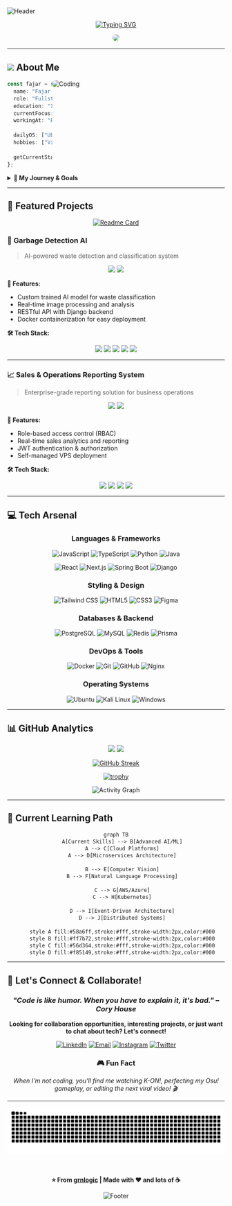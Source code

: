 # <div align="center">

![Header](https://capsule-render.vercel.app/api?type=waving&height=300&color=gradient&customColorList=0,2,2,5,30&text=Fajar%20Geran%20Arifin&fontSize=50&fontColor=fff&animation=twinkling&desc=Fullstack%20Developer%20%7C%20Cybersecurity%20%7C%20AI%20Explorer&descSize=18&descAlignY=75)

</div>

<div align="center">
  
[![Typing SVG](https://readme-typing-svg.herokuapp.com?font=JetBrains+Mono&size=28&duration=3000&pause=1000&color=58A6FF&center=true&vCenter=true&multiline=true&width=600&height=100&lines=🚀+Building+the+Future;🔐+Securing+Digital+Worlds;🤖+Exploring+AI+Frontiers)](https://git.io/typing-svg)

</div>

<div align="center">
  <img src="https://media.giphy.com/media/v1.Y2lkPWVjZjA1ZTQ3dXBvYjh0NHl5MWxydDR5Y2I3N2J6NjE4cGs3Z3N2NHBldXI4ZmFhbiZlcD12MV9naWZzX3NlYXJjaCZjdD1n/HT8hGYFeLnlfg4NJrG/giphy.gif" height="200" style="border-radius: 50%;" />
</div>

---

## <img src="https://media.giphy.com/media/iY8CRBdQXgYmLCSGqO/giphy.gif" width="35px">&nbsp;**About Me**

<img align="right" alt="Coding" width="400" src="https://media.giphy.com/media/qgQUggAC3Pfv687qPC/giphy.gif" style="border-radius: 15px;">

```typescript
const fajar = {
  name: "Fajar Geran Arifin",
  role: "Fullstack Developer",
  education: "Informatics Engineering @ Universitas Siliwangi",
  currentFocus: ["Web Development", "Cybersecurity", "AI/ML"],
  workingAt: "PT. Padud Jaya (Intern)",
  
  dailyOS: ["Ubuntu", "Kali Linux"],
  hobbies: ["Video Editing", "Anime (K-ON!)", "Osu! Rhythm Games"],
  
  getCurrentStatus: () => "Building secure & intelligent applications 🚀"
};
```

<details>
<summary><b>🎯 My Journey & Goals</b></summary>
<br>

🌟 **Current Focus Areas:**
- **Web Development**: Creating responsive, performant applications
- **Cybersecurity**: Researching vulnerabilities and building secure systems  
- **AI/ML**: Exploring computer vision and intelligent automation
- **DevOps**: Containerization and deployment strategies

🚀 **What I'm Working On:**
- Production-grade applications for the tobacco industry
- AI-powered garbage detection system
- Open-source contributions to developer tools

</details>

---

## 🚀 **Featured Projects**

<div align="center">
  
[![Readme Card](https://github-readme-stats.vercel.app/api/pin/?username=grnlogic&repo=garbage-detection-ai&theme=tokyonight&hide_border=true&show_icons=true)](https://github.com/grnlogic)

</div>

### 🤖 **Garbage Detection AI**
> AI-powered waste detection and classification system

<div align="center">
  <img src="https://img.shields.io/badge/Status-In%20Development-yellow?style=for-the-badge&logo=github&logoColor=white" />
  <img src="https://img.shields.io/badge/AI%20Model-Custom%20Trained-success?style=for-the-badge&logo=tensorflow&logoColor=white" />
</div>

**🎯 Features:**
- Custom trained AI model for waste classification
- Real-time image processing and analysis
- RESTful API with Django backend
- Docker containerization for easy deployment

**🛠️ Tech Stack:**
<div align="center">
  <img src="https://img.shields.io/badge/Python-FFD43B?style=for-the-badge&logo=python&logoColor=blue" />
  <img src="https://img.shields.io/badge/Django-092E20?style=for-the-badge&logo=django&logoColor=green" />
  <img src="https://img.shields.io/badge/TensorFlow-FF6F00?style=for-the-badge&logo=tensorflow&logoColor=white" />
  <img src="https://img.shields.io/badge/PostgreSQL-316192?style=for-the-badge&logo=postgresql&logoColor=white" />
  <img src="https://img.shields.io/badge/Docker-2CA5E0?style=for-the-badge&logo=docker&logoColor=white" />
</div>

---

### 📈 **Sales & Operations Reporting System**
> Enterprise-grade reporting solution for business operations

<div align="center">
  <img src="https://img.shields.io/badge/Status-Production-brightgreen?style=for-the-badge&logo=checkmarx&logoColor=white" />
  <img src="https://img.shields.io/badge/Security-JWT%20Auth-blue?style=for-the-badge&logo=jsonwebtokens&logoColor=white" />
</div>

**🎯 Features:**
- Role-based access control (RBAC)
- Real-time sales analytics and reporting
- JWT authentication & authorization
- Self-managed VPS deployment

**🛠️ Tech Stack:**
<div align="center">
  <img src="https://img.shields.io/badge/Java-ED8B00?style=for-the-badge&logo=openjdk&logoColor=white" />
  <img src="https://img.shields.io/badge/Spring_Boot-F2F4F9?style=for-the-badge&logo=spring-boot" />
  <img src="https://img.shields.io/badge/React-20232A?style=for-the-badge&logo=react&logoColor=61DAFB" />
  <img src="https://img.shields.io/badge/JWT-000000?style=for-the-badge&logo=jsonwebtokens&logoColor=white" />
</div>

---

## 💻 **Tech Arsenal**

<div align="center">

### **Languages & Frameworks**
![JavaScript](https://img.shields.io/badge/JavaScript-323330?style=for-the-badge&logo=javascript&logoColor=F7DF1E)
![TypeScript](https://img.shields.io/badge/TypeScript-007ACC?style=for-the-badge&logo=typescript&logoColor=white)
![Python](https://img.shields.io/badge/Python-FFD43B?style=for-the-badge&logo=python&logoColor=blue)
![Java](https://img.shields.io/badge/Java-ED8B00?style=for-the-badge&logo=openjdk&logoColor=white)

![React](https://img.shields.io/badge/React-20232A?style=for-the-badge&logo=react&logoColor=61DAFB)
![Next.js](https://img.shields.io/badge/next%20js-000000?style=for-the-badge&logo=nextdotjs&logoColor=white)
![Spring Boot](https://img.shields.io/badge/Spring_Boot-F2F4F9?style=for-the-badge&logo=spring-boot)
![Django](https://img.shields.io/badge/Django-092E20?style=for-the-badge&logo=django&logoColor=green)

### **Styling & Design**
![Tailwind CSS](https://img.shields.io/badge/Tailwind_CSS-38B2AC?style=for-the-badge&logo=tailwind-css&logoColor=white)
![HTML5](https://img.shields.io/badge/HTML5-E34F26?style=for-the-badge&logo=html5&logoColor=white)
![CSS3](https://img.shields.io/badge/CSS3-1572B6?style=for-the-badge&logo=css3&logoColor=white)
![Figma](https://img.shields.io/badge/Figma-F24E1E?style=for-the-badge&logo=figma&logoColor=white)

### **Databases & Backend**
![PostgreSQL](https://img.shields.io/badge/PostgreSQL-316192?style=for-the-badge&logo=postgresql&logoColor=white)
![MySQL](https://img.shields.io/badge/MySQL-005C84?style=for-the-badge&logo=mysql&logoColor=white)
![Redis](https://img.shields.io/badge/redis-%23DD0031.svg?&style=for-the-badge&logo=redis&logoColor=white)
![Prisma](https://img.shields.io/badge/Prisma-3982CE?style=for-the-badge&logo=Prisma&logoColor=white)

### **DevOps & Tools**
![Docker](https://img.shields.io/badge/Docker-2CA5E0?style=for-the-badge&logo=docker&logoColor=white)
![Git](https://img.shields.io/badge/GIT-E44C30?style=for-the-badge&logo=git&logoColor=white)
![GitHub](https://img.shields.io/badge/GitHub-100000?style=for-the-badge&logo=github&logoColor=white)
![Nginx](https://img.shields.io/badge/Nginx-009639?style=for-the-badge&logo=nginx&logoColor=white)

### **Operating Systems**
![Ubuntu](https://img.shields.io/badge/Ubuntu-E95420?style=for-the-badge&logo=ubuntu&logoColor=white)
![Kali Linux](https://img.shields.io/badge/Kali_Linux-557C94?style=for-the-badge&logo=kali-linux&logoColor=white)
![Windows](https://img.shields.io/badge/Windows-0078D6?style=for-the-badge&logo=windows&logoColor=white)

</div>

---

## 📊 **GitHub Analytics**

<div align="center">
  
<img height="180em" src="https://github-readme-stats.vercel.app/api?username=grnlogic&show_icons=true&theme=tokyonight&include_all_commits=true&count_private=true&hide_border=true&bg_color=0d1117&title_color=58a6ff&icon_color=58a6ff&text_color=c9d1d9"/>
<img height="180em" src="https://github-readme-stats.vercel.app/api/top-langs/?username=grnlogic&layout=compact&langs_count=7&theme=tokyonight&hide_border=true&bg_color=0d1117&title_color=58a6ff&text_color=c9d1d9"/>

</div>

<div align="center">
  
[![GitHub Streak](https://streak-stats.demolab.com?user=grnlogic&theme=tokyonight&hide_border=true&background=0d1117&stroke=58a6ff&ring=58a6ff&fire=ff7b72&currStreakNum=c9d1d9&sideNums=c9d1d9&currStreakLabel=58a6ff&sideLabels=c9d1d9&dates=8b949e)](https://git.io/streak-stats)

</div>

<div align="center">
  
[![trophy](https://github-profile-trophy.vercel.app/?username=grnlogic&theme=tokyonight&no-frame=true&no-bg=true&margin-w=4&column=7)](https://github.com/ryo-ma/github-profile-trophy)

</div>

<div align="center">
  
![Activity Graph](https://github-readme-activity-graph.vercel.app/graph?username=grnlogic&theme=tokyo-night&hide_border=true&bg_color=0d1117&color=58a6ff&line=58a6ff&point=ff7b72)

</div>

---

## 🎯 **Current Learning Path**

<div align="center">
  
```mermaid
graph TB
    A[Current Skills] --> B[Advanced AI/ML]
    A --> C[Cloud Platforms]
    A --> D[Microservices Architecture]
    
    B --> E[Computer Vision]
    B --> F[Natural Language Processing]
    
    C --> G[AWS/Azure]
    C --> H[Kubernetes]
    
    D --> I[Event-Driven Architecture]
    D --> J[Distributed Systems]
    
    style A fill:#58a6ff,stroke:#fff,stroke-width:2px,color:#000
    style B fill:#ff7b72,stroke:#fff,stroke-width:2px,color:#000
    style C fill:#56d364,stroke:#fff,stroke-width:2px,color:#000
    style D fill:#f85149,stroke:#fff,stroke-width:2px,color:#000
```

</div>

---

## 🤝 **Let's Connect & Collaborate!**

<div align="center">
  
### *"Code is like humor. When you have to explain it, it's bad." – Cory House*

<p>
  <strong>Looking for collaboration opportunities, interesting projects, or just want to chat about tech? Let's connect!</strong>
</p>

[![LinkedIn](https://img.shields.io/badge/LinkedIn-0077B5?style=for-the-badge&logo=linkedin&logoColor=white)](https://www.linkedin.com/in/fajar-arifin-ab8645362/)
[![Email](https://img.shields.io/badge/Gmail-D14836?style=for-the-badge&logo=gmail&logoColor=white)](mailto:237006079@student.unsil.ac.id)
[![Instagram](https://img.shields.io/badge/Instagram-E4405F?style=for-the-badge&logo=instagram&logoColor=white)](https://www.instagram.com/supra.y1/)
[![Twitter](https://img.shields.io/badge/Twitter-1DA1F2?style=for-the-badge&logo=twitter&logoColor=white)](https://x.com/geran56033)

</div>

<div align="center">
  
### 🎮 **Fun Fact**
*When I'm not coding, you'll find me watching K-ON!, perfecting my Osu! gameplay, or editing the next viral video! 🎬*

</div>

---

<div align="center">
  
![Snake animation](https://raw.githubusercontent.com/grnlogic/grnlogic/output/snake.svg)

<br/>

**⭐ From [grnlogic](https://github.com/grnlogic) | Made with ❤️ and lots of ☕**

![Footer](https://capsule-render.vercel.app/api?type=waving&height=120&color=gradient&customColorList=0,2,2,5,30&section=footer)

</div>
